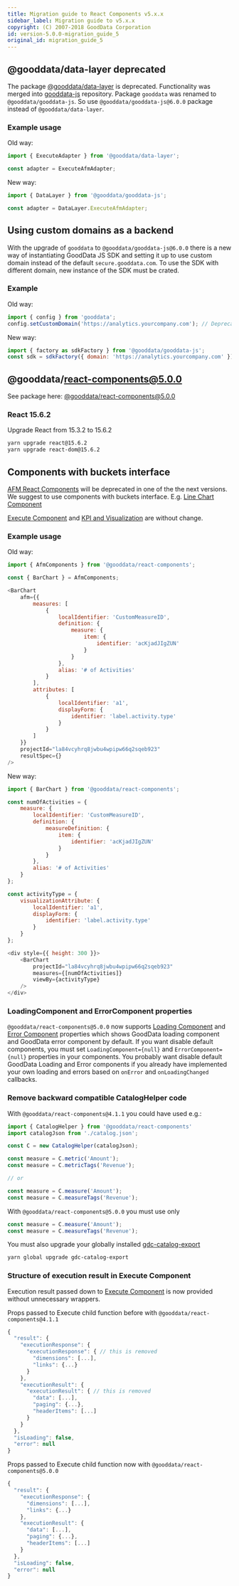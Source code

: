 ```yaml
---
title: Migration guide to React Components v5.x.x
sidebar_label: Migration guide to v5.x.x
copyright: (C) 2007-2018 GoodData Corporation
id: version-5.0.0-migration_guide_5
original_id: migration_guide_5
---
```


## @gooddata/data-layer deprecated
The package [@gooddata/data-layer](https://yarnpkg.com/en/package/@gooddata/data-layer) is deprecated. Functionality was merged into [gooddata-js](https://github.com/gooddata/gooddata-js) repository. Package `gooddata` was renamed to `@gooddata/gooddata-js`. So use `@gooddata/gooddata-js@6.0.0` package instead of `@gooddata/data-layer`.

### Example usage
Old way:
```javascript
import { ExecuteAdapter } from '@gooddata/data-layer';

const adapter = ExecuteAfmAdapter;
```
New way:
```javascript
import { DataLayer } from '@gooddata/gooddata-js';

const adapter = DataLayer.ExecuteAfmAdapter;
```

## Using custom domains as a backend
With the upgrade of `gooddata` to `@gooddata/gooddata-js@6.0.0` there is a new way of instantiating GoodData JS SDK and setting it up to use custom domain instead of the default 
`secure.gooddata.com`. To use the SDK with different domain, new instance of the SDK must be crated.

### Example
Old way:
```javascript
import { config } from 'gooddata';
config.setCustomDomain('https://analytics.yourcompany.com'); // Deprecated
```

New way:
```javascript
import { factory as sdkFactory } from '@gooddata/gooddata-js';
const sdk = sdkFactory({ domain: 'https://analytics.yourcompany.com' });
```

## @gooddata/react-components@5.0.0
See package here: [@gooddata/react-components@5.0.0](https://yarnpkg.com/en/package/@gooddata/react-components)

### React 15.6.2
Upgrade React from 15.3.2 to 15.6.2
```bash
yarn upgrade react@15.6.2
yarn upgrade react-dom@15.6.2
```

## Components with buckets interface
[AFM React Components](http://sdk.gooddata.com/gdc-ui-sdk-doc/docs/afm_react_components.html) will be deprecated in one of the the next versions. We suggest to use components with buckets interface. E.g. [Line Chart Component](10_vis__line_chart_component.md)

[Execute Component](http://sdk.gooddata.com/gdc-ui-sdk-doc/docs/execute_component.html) and [KPI and Visualization](react_components.md) are without change.

### Example usage
Old way:
```javascript
import { AfmComponents } from '@gooddata/react-components';

const { BarChart } = AfmComponents;

<BarChart
    afm={{
        measures: [
            {
                localIdentifier: 'CustomMeasureID',
                definition: {
                    measure: {
                        item: {
                            identifier: 'acKjadJIgZUN'
                        }
                    }
                },
                alias: '# of Activities'
            }
        ],
        attributes: [
            {
                localIdentifier: 'a1',
                displayForm: {
                    identifier: 'label.activity.type'
                }
            }
        ]
    }}
    projectId="la84vcyhrq8jwbu4wpipw66q2sqeb923"
    resultSpec={}
/>
```
New way:
```javascript
import { BarChart } from '@gooddata/react-components';

const numOfActivities = {
    measure: {
        localIdentifier: 'CustomMeasureID',
        definition: {
            measureDefinition: {
                item: {
                    identifier: 'acKjadJIgZUN'
                }
            }
        },
        alias: '# of Activities'
    }
};

const activityType = {
    visualizationAttribute: {
        localIdentifier: 'a1',
        displayForm: {
            identifier: 'label.activity.type'
        }
    }
};

<div style={{ height: 300 }}>
    <BarChart
        projectId="la84vcyhrq8jwbu4wpipw66q2sqeb923"
        measures={[numOfActivities]}
        viewBy={activityType}
    />
</div>
```


### LoadingComponent and ErrorComponent properties
`@gooddata/react-components@5.0.0` now supports [Loading Component](15_props__loading_component.md) and [Error Component](15_props__error_component.md) properties which shows GoodData loading component and GoodData error component by default. If you want disable default components, you must set `LoadingComponent={null}` and `ErrorComponent={null}` properties in your components. You probably want disable default GoodData Loading and Error components if you already have implemented your own loading and errors based on `onError` and `onLoadingChanged` callbacks.

### Remove backward compatible CatalogHelper code
With `@gooddata/react-components@4.1.1` you could have used e.g.:
```javascript
import { CatalogHelper } from '@gooddata/react-components'
import catalogJson from './catalog.json';

const C = new CatalogHelper(catalogJson);

const measure = C.metric('Amount');
const measure = C.metricTags('Revenue');

// or

const measure = C.measure('Amount');
const measure = C.measureTags('Revenue');
```

With `@gooddata/react-components@5.0.0` you must use only
```javascript
const measure = C.measure('Amount');
const measure = C.measureTags('Revenue');
```

You must also upgrade your globally installed [gdc-catalog-export](https://yarnpkg.com/en/package/gdc-catalog-export)
```bash
yarn global upgrade gdc-catalog-export
```

### Structure of execution result in Execute Component
Execution result passed down to [Execute Component](50_custom__component.md) is now provided without unnecessary wrappers.

Props passed to Execute child function before with `@gooddata/react-components@4.1.1`
```javascript
{
  "result": {
    "executionResponse": {
      "executionResponse": { // this is removed
        "dimensions": [...],
        "links": {...}
      }
    },
    "executionResult": {
      "executionResult": { // this is removed
        "data": [...],
        "paging": {...},
        "headerItems": [...]
      }
    }
  },
  "isLoading": false,
  "error": null
}
```

Props passed to Execute child function now with `@gooddata/react-components@5.0.0`
```javascript
{
  "result": {
    "executionResponse": {
      "dimensions": [...],
      "links": {...}
    },
    "executionResult": {
      "data": [...],
      "paging": {...},
      "headerItems": [...]
    }
  },
  "isLoading": false,
  "error": null
}
```
